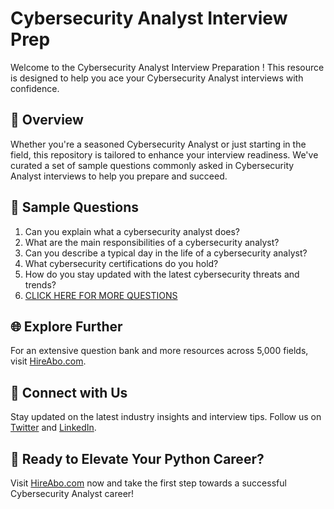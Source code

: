 # Cybersecurity Analyst Interview Prep

Welcome to the Cybersecurity Analyst Interview Preparation ! This resource is designed to help you ace your Cybersecurity Analyst interviews with confidence.

## 🚀 Overview

Whether you're a seasoned Cybersecurity Analyst or just starting in the field, this repository is tailored to enhance your interview readiness. We've curated a set of sample questions commonly asked in Cybersecurity Analyst interviews to help you prepare and succeed.

## 📝 Sample Questions

1. Can you explain what a cybersecurity analyst does?
2. What are the main responsibilities of a cybersecurity analyst?
3. Can you describe a typical day in the life of a cybersecurity analyst?
4. What cybersecurity certifications do you hold?
5. How do you stay updated with the latest cybersecurity threats and trends?
6. [CLICK HERE FOR MORE QUESTIONS](https://hireabo.com/job/0_2_0/Cybersecurity%20Analyst)

## 🌐 Explore Further

For an extensive question bank and more resources across 5,000 fields, visit [HireAbo.com](https://www.hireabo.com).

## 📱 Connect with Us

Stay updated on the latest industry insights and interview tips. Follow us on [Twitter](https://twitter.com/hireabo) and [LinkedIn](https://www.linkedin.com/in/hire-abo-3609972a8/).

## 🚀 Ready to Elevate Your Python Career?

Visit [HireAbo.com](https://www.hireabo.com) now and take the first step towards a successful Cybersecurity Analyst career!